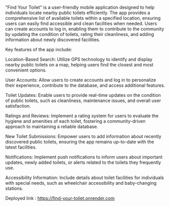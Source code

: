 "Find Your Toilet" is a user-friendly mobile application designed to help individuals locate nearby public toilets efficiently. The app provides a comprehensive list of available toilets within a specified location, ensuring users can easily find accessible and clean facilities when needed. Users can create accounts to log in, enabling them to contribute to the community by updating the condition of toilets, rating their cleanliness, and adding information about newly discovered facilities.

Key features of the app include:

Location-Based Search: Utilize GPS technology to identify and display nearby public toilets on a map, helping users find the closest and most convenient options.

User Accounts: Allow users to create accounts and log in to personalize their experience, contribute to the database, and access additional features.

Toilet Updates: Enable users to provide real-time updates on the condition of public toilets, such as cleanliness, maintenance issues, and overall user satisfaction.

Ratings and Reviews: Implement a rating system for users to evaluate the hygiene and amenities of each toilet, fostering a community-driven approach to maintaining a reliable database.

New Toilet Submissions: Empower users to add information about recently discovered public toilets, ensuring the app remains up-to-date with the latest facilities.

Notifications: Implement push notifications to inform users about important updates, newly added toilets, or alerts related to the toilets they frequently use.

Accessibility Information: Include details about toilet facilities for individuals with special needs, such as wheelchair accessibility and baby-changing stations.

Deployed link : https://find-your-toliet.onrender.com
